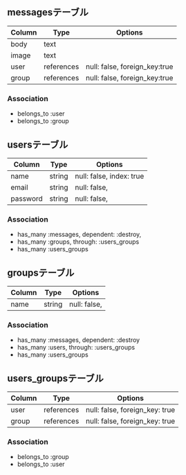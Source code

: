 <!-- # README

This README would normally document whatever steps are necessary to get the
application up and running.

Things you may want to cover:

* Ruby version

* System dependencies

* Configuration

* Database creation

* Database initialization

* How to run the test suite

* Services (job queues, cache servers, search engines, etc.)

* Deployment instructions

* ... -->


## messagesテーブル

|Column|Type|Options|
|------|----|-------|
|body  |text    |
|image |text    |              
|user|references|null: false, foreign_key:true
|group|references|null: false, foreign_key:true
### Association
- belongs_to :user
- belongs_to :group



## usersテーブル

|Column|Type|Options|
|------|----|-------|
|name    |string |null: false, index: true
|email   |string |null: false, 
|password|string |null: false,

### Association
- has_many :messages, dependent: :destroy, 
- has_many :groups, through: :users_groups
- has_many :users_groups



## groupsテーブル

|Column|Type|Options|
|------|----|-------|
|name|string|null: false, 

### Association
- has_many :messages, dependent: :destroy
- has_many :users, through: :users_groups
- has_many :users_groups



## users_groupsテーブル

|Column|Type|Options|
|------|----|-------|
|user|references|null: false, foreign_key: true|
|group|references|null: false, foreign_key: true|

### Association
- belongs_to :group
- belongs_to :user
